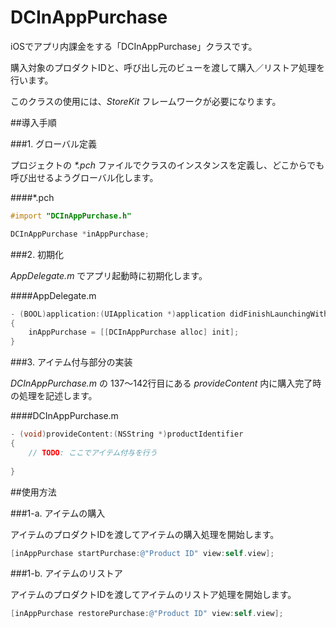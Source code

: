 # DCInAppPurchase

iOSでアプリ内課金をする「DCInAppPurchase」クラスです。

購入対象のプロダクトIDと、呼び出し元のビューを渡して購入／リストア処理を行います。

このクラスの使用には、_StoreKit_ フレームワークが必要になります。

##導入手順

###1. グローバル定義

プロジェクトの _*.pch_ ファイルでクラスのインスタンスを定義し、どこからでも呼び出せるようグローバル化します。

####*.pch

```objective-c
#import "DCInAppPurchase.h"

DCInAppPurchase *inAppPurchase;
```

###2. 初期化

_AppDelegate.m_ でアプリ起動時に初期化します。

####AppDelegate.m

```objective-c
- (BOOL)application:(UIApplication *)application didFinishLaunchingWithOptions:(NSDictionary *)launchOptions
{
    inAppPurchase = [[DCInAppPurchase alloc] init];
}
```

###3. アイテム付与部分の実装

_DCInAppPurchase.m_ の 137〜142行目にある _provideContent_ 内に購入完了時の処理を記述します。

####DCInAppPurchase.m

```objective-c
- (void)provideContent:(NSString *)productIdentifier
{
    // TODO: ここでアイテム付与を行う
    
}
```

##使用方法

###1-a. アイテムの購入

アイテムのプロダクトIDを渡してアイテムの購入処理を開始します。

```objective-c
[inAppPurchase startPurchase:@"Product ID" view:self.view];
```

###1-b. アイテムのリストア

アイテムのプロダクトIDを渡してアイテムのリストア処理を開始します。

```objective-c
[inAppPurchase restorePurchase:@"Product ID" view:self.view];
```
